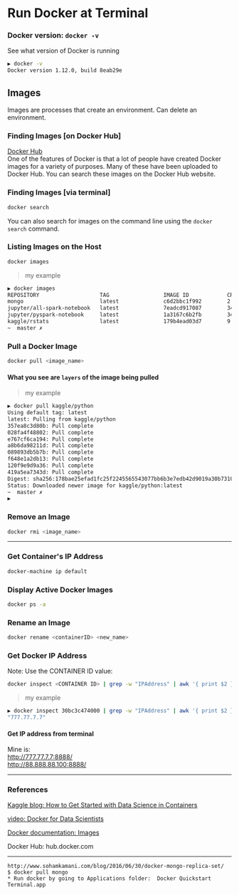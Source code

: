 # Run Docker at Terminal


### Docker version:  `docker -v`
See what version of Docker is running
```bash
▶ docker -v
Docker version 1.12.0, build 8eab29e
```
## Images
Images are processes that create an environment.  Can delete an environment.

### Finding Images [on Docker Hub]
[Docker Hub](https://hub.docker.com/)  
One of the features of Docker is that a lot of people have created Docker images for a variety of purposes. Many of these have been uploaded to Docker Hub. You can search these images on the Docker Hub website.

### Finding Images [via terminal]
```bash
docker search
```
You can also search for images on the command line using the `docker search` command. 

### Listing Images on the Host
```bash
docker images
```
>my example
```bash
▶ docker images
REPOSITORY                   TAG                 IMAGE ID            CREATED             SIZE
mongo                        latest              c6d2bbc1f992        2 hours ago         364.2 MB
jupyter/all-spark-notebook   latest              7eadcd917087        34 hours ago        5.549 GB
jupyter/pyspark-notebook     latest              1a3167c6b2fb        34 hours ago        5.214 GB
kaggle/rstats                latest              179b4ead03d7        9 weeks ago         13.81 GB
~  master ✗    
```

### Pull a Docker Image
```bash
docker pull <image_name>
```
#### What you see are `layers` of the image being pulled
>my example 
```bash
▶ docker pull kaggle/python
Using default tag: latest
latest: Pulling from kaggle/python
357ea8c3d80b: Pull complete 
028fa4f48802: Pull complete 
e767cf6ca194: Pull complete 
a8b6da98211d: Pull complete 
089893db5b7b: Pull complete 
f648e1a2db13: Pull complete 
120f9e9d9a36: Pull complete 
419a5ea7343d: Pull complete 
Digest: sha256:178bae25efad1fc25f2245565543077bb6b3e7edb42d9019a30b73109df1aa3d
Status: Downloaded newer image for kaggle/python:latest
~  master ✗                                                                           ◒  
▶ 
```
### Remove an Image
```bash
docker rmi <image_name>
```

---
### Get Container's IP Address
```bash
docker-machine ip default
```

### Display Active Docker Images
```bash
docker ps -a
```
### Rename an Image
```bash
docker rename <containerID> <new_name>
```

### Get Docker IP Address
Note:  Use the CONTAINER ID value:
```bash
docker inspect <CONTAINER ID> | grep -w "IPAddress" | awk '{ print $2 }' | head -n 1 | cut -d "," -f1
```
>my example
```bash
▶ docker inspect 30bc3c474000 | grep -w "IPAddress" | awk '{ print $2 }' | head -n 1 | cut -d "," -f1  
"777.77.7.7"
```
#### Get IP address from terminal
Mine is:  
http://777.77.7.7:8888/  
http://88.888.88.100:8888/  






---

### References

[Kaggle blog:  How to Get Started with Data Science in Containers](http://blog.kaggle.com/2016/02/05/how-to-get-started-with-data-science-in-containers/)

[video:  Docker for Data Scientists](https://civisanalytics.com/blog/data-science/2016/05/11/strata-2016-talk/)

[Docker documentation:  Images](https://civisanalytics.com/blog/data-science/2016/05/11/strata-2016-talk/)

Docker Hub:  hub.docker.com

---

```
http://www.sohamkamani.com/blog/2016/06/30/docker-mongo-replica-set/  
$ docker pull mongo
* Run docker by going to Applications folder:  Docker Quickstart Terminal.app  
```
